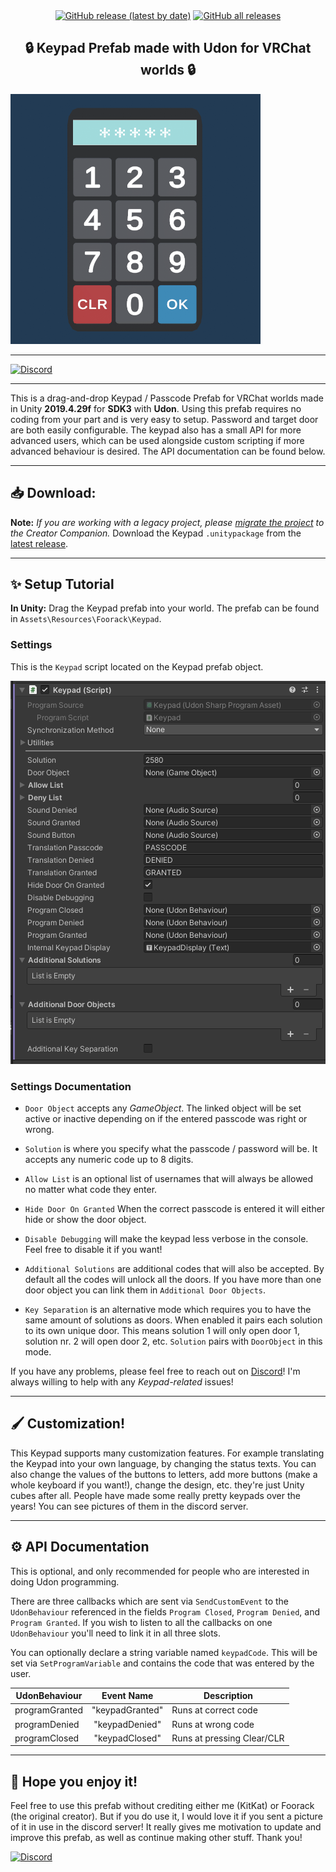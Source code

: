 
<div align=center>
  <a href="https://github.com/KitKat4191/UdonKeypad/releases/latest/"><img alt="GitHub release (latest by date)" src="https://img.shields.io/github/v/release/KitKat4191/UdonKeypad?logo=unity&style=for-the-badge"></a>
  <a href="https://github.com/KitKat4191/UdonKeypad/releases/latest/"><img alt="GitHub all releases" src="https://img.shields.io/github/downloads/KitKat4191/UdonKeypad/total?color=blue&style=for-the-badge"></a>
</div>

<h2 align="center">🔒 Keypad Prefab made with Udon for VRChat worlds 🔒</h2>

<img src="https://raw.githubusercontent.com/KitKat4191/UdonKeypad/main/Resources/PhysicalKeypad.png" alt="VRChat Udon Keypad/Passcode" width="400"/>

___

<a href='https://discord.gg/7xJdWNk' target="_blank"><img alt='Discord' src='https://img.shields.io/badge/Keypad_Laboratory-100000?style=flat&logo=Discord&logoColor=FFFFFF&labelColor=5662F6&color=272935' width="400"/></a>

___

This is a drag-and-drop Keypad / Passcode Prefab for VRChat worlds made in Unity **2019.4.29f** for **SDK3** with **Udon**. Using this prefab requires no coding from your part and is very easy to setup. Password and target door are both easily configurable. The keypad also has a small API for more advanced users, which can be used alongside custom scripting if more advanced behaviour is desired. The API documentation can be found below.

___

## **📥 Download:**

**Note:** _If you are working with a legacy project, please [migrate the project](https://vcc.docs.vrchat.com/vpm/migrating/) to the Creator Companion._
Download the Keypad `.unitypackage` from the [latest release](https://github.com/KitKat4191/UdonKeypad/releases/latest).

___

## **✨ Setup Tutorial**

**In Unity:** Drag the Keypad prefab into your world.
The prefab can be found in `Assets\Resources\Foorack\Keypad`.

### Settings

This is the `Keypad` script located on the Keypad prefab object.

![Settings available in the Keypad prefab](https://raw.githubusercontent.com/KitKat4191/UdonKeypad/main/Resources/AvailableSettings.png "Settings available in the Keypad prefab")

### Settings Documentation

* `Door Object` accepts any _GameObject_. The linked object will be set active or inactive depending on if the entered passcode was right or wrong.

* `Solution` is where you specify what the passcode / password will be. It accepts any numeric code up to 8 digits.

* `Allow List` is an optional list of usernames that will always be allowed no matter what code they enter.

* `Hide Door On Granted` When the correct passcode is entered it will either hide or show the door object.

* `Disable Debugging` will make the keypad less verbose in the console. Feel free to disable it if you want!

* `Additional Solutions` are additional codes that will also be accepted. By default all the codes will unlock all the doors. If you have more than one door object you can link them in `Additional Door Objects`.

* `Key Separation` is an alternative mode which requires you to have the same amount of solutions as doors. When enabled it pairs each solution to its own unique door. This means solution 1 will only open door 1, solution nr. 2 will open door 2, etc.
`Solution` pairs with `DoorObject` in this mode.

If you have any problems, please feel free to reach out on [Discord](https://discord.gg/7xJdWNk)! I'm always willing to help with any _Keypad-related_ issues!

___

## **🖌️ Customization!**

This Keypad supports many customization features. For example translating the Keypad into your own language, by changing the status texts. You can also change the values of the buttons to letters, add more buttons (make a whole keyboard if you want!), change the design, etc. they're just Unity cubes after all. People have made some really pretty keypads over the years! You can see pictures of them in the discord server.

___

## **⚙️ API Documentation**

This is optional, and only recommended for people who are interested in doing Udon programming.

There are three callbacks which are sent via `SendCustomEvent` to the `UdonBehaviour` referenced in the fields `Program Closed`, `Program Denied`, and `Program Granted`. If you wish to listen to all the callbacks on one `UdonBehaviour` you'll need to link it in all three slots.

You can optionally declare a string variable named `keypadCode`. This will be set via `SetProgramVariable` and contains the code that was entered by the user.

| UdonBehaviour  |   Event Name    | Description                |
| -------------- | :-------------: | -------------------------- |
| programGranted | "keypadGranted" | Runs at correct code       |
| programDenied  | "keypadDenied"  | Runs at wrong code         |
| programClosed  | "keypadClosed"  | Runs at pressing Clear/CLR |

___

## **💙 Hope you enjoy it!**

Feel free to use this prefab without crediting either me (KitKat) or Foorack (the original creator). But if you do use it, I would love it if you sent a picture of it in use in the discord server! It really gives me motivation to update and improve this prefab, as well as continue making other stuff. Thank you!

<a href='https://discord.gg/7xJdWNk' target="_blank"><img alt='Discord' src='https://img.shields.io/badge/Keypad_Laboratory-100000?style=flat&logo=Discord&logoColor=FFFFFF&labelColor=5662F6&color=272935'/></a>
